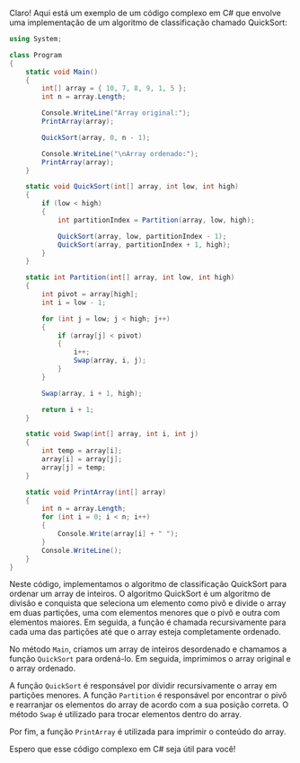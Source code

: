 Claro! Aqui está um exemplo de um código complexo em C# que envolve uma implementação de um algoritmo de classificação chamado QuickSort:

```csharp
using System;

class Program
{
    static void Main()
    {
        int[] array = { 10, 7, 8, 9, 1, 5 };
        int n = array.Length;

        Console.WriteLine("Array original:");
        PrintArray(array);

        QuickSort(array, 0, n - 1);

        Console.WriteLine("\nArray ordenado:");
        PrintArray(array);
    }

    static void QuickSort(int[] array, int low, int high)
    {
        if (low < high)
        {
            int partitionIndex = Partition(array, low, high);

            QuickSort(array, low, partitionIndex - 1);
            QuickSort(array, partitionIndex + 1, high);
        }
    }

    static int Partition(int[] array, int low, int high)
    {
        int pivot = array[high];
        int i = low - 1;

        for (int j = low; j < high; j++)
        {
            if (array[j] < pivot)
            {
                i++;
                Swap(array, i, j);
            }
        }

        Swap(array, i + 1, high);

        return i + 1;
    }

    static void Swap(int[] array, int i, int j)
    {
        int temp = array[i];
        array[i] = array[j];
        array[j] = temp;
    }

    static void PrintArray(int[] array)
    {
        int n = array.Length;
        for (int i = 0; i < n; i++)
        {
            Console.Write(array[i] + " ");
        }
        Console.WriteLine();
    }
}
```

Neste código, implementamos o algoritmo de classificação QuickSort para ordenar um array de inteiros. O algoritmo QuickSort é um algoritmo de divisão e conquista que seleciona um elemento como pivô e divide o array em duas partições, uma com elementos menores que o pivô e outra com elementos maiores. Em seguida, a função é chamada recursivamente para cada uma das partições até que o array esteja completamente ordenado.

No método `Main`, criamos um array de inteiros desordenado e chamamos a função `QuickSort` para ordená-lo. Em seguida, imprimimos o array original e o array ordenado.

A função `QuickSort` é responsável por dividir recursivamente o array em partições menores. A função `Partition` é responsável por encontrar o pivô e rearranjar os elementos do array de acordo com a sua posição correta. O método `Swap` é utilizado para trocar elementos dentro do array.

Por fim, a função `PrintArray` é utilizada para imprimir o conteúdo do array.

Espero que esse código complexo em C# seja útil para você!